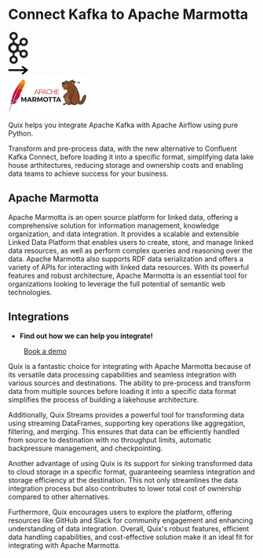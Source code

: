 # Connect Kafka to Apache Marmotta

<div class="connect-images cards blog-grid-card" markdown>
<div>
<img src="../images/kafka_logo.png" width="40px" />
</div>
<div>
<img src="../images/arrow.svg" width="40px" />
</div>
<div>
<img src="./images/apache-marmotta_1.jpg" />
</div>
</div>

Quix helps you integrate Apache Kafka with Apache Airflow using pure Python.

Transform and pre-process data, with the new alternative to Confluent Kafka Connect, before loading it into a specific format, simplifying data lake house arthitectures, reducing storage and ownership costs and enabling data teams to achieve success for your business.

## Apache Marmotta

Apache Marmotta is an open source platform for linked data, offering a comprehensive solution for information management, knowledge organization, and data integration. It provides a scalable and extensible Linked Data Platform that enables users to create, store, and manage linked data resources, as well as perform complex queries and reasoning over the data. Apache Marmotta also supports RDF data serialization and offers a variety of APIs for interacting with linked data resources. With its powerful features and robust architecture, Apache Marmotta is an essential tool for organizations looking to leverage the full potential of semantic web technologies.

## Integrations

<div class="grid cards" markdown>

- __Find out how we can help you integrate!__

    <a class="md-button md-button--primary" href="https://share.hsforms.com/1iW0TmZzKQMChk0lxd_tGiw4yjw2?__hstc=175542013.2303933fbd746c0ac86d9ccbe9bc9100.1728383268831.1729603416735.1729620918855.31&__hssc=175542013.1.1729620918855&__hsfp=2132701734" target="_blank" style="margin:.5rem;">Book a demo</a>

</div>


Quix is a fantastic choice for integrating with Apache Marmotta because of its versatile data processing capabilities and seamless integration with various sources and destinations. The ability to pre-process and transform data from multiple sources before loading it into a specific data format simplifies the process of building a lakehouse architecture. 

Additionally, Quix Streams provides a powerful tool for transforming data using streaming DataFrames, supporting key operations like aggregation, filtering, and merging. This ensures that data can be efficiently handled from source to destination with no throughput limits, automatic backpressure management, and checkpointing.

Another advantage of using Quix is its support for sinking transformed data to cloud storage in a specific format, guaranteeing seamless integration and storage efficiency at the destination. This not only streamlines the data integration process but also contributes to lower total cost of ownership compared to other alternatives.

Furthermore, Quix encourages users to explore the platform, offering resources like GitHub and Slack for community engagement and enhancing understanding of data integration. Overall, Quix's robust features, efficient data handling capabilities, and cost-effective solution make it an ideal fit for integrating with Apache Marmotta.

